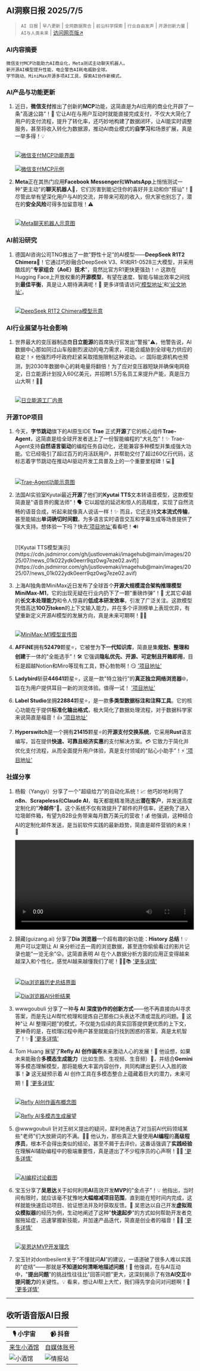 ## AI洞察日报 2025/7/5

>  `AI 日报` | `早八更新` | `全网数据聚合` | `前沿科学探索` | `行业自由发声` | `开源创新力量` | `AI与人类未来` | [访问网页版↗️](https://ai.hubtoday.app/)



### **AI内容摘要**

```
微信支付MCP功能助力AI商业化，Meta测试主动聊天机器人。
新开源AI模型提升性能，电企警告AI耗电威胁全球。
字节跳动、MiniMax开源多项AI工具，探索AI协作新模式。
```



### **AI产品与功能更新**

1.  近日，**微信支付**推出了创新的**MCP**功能，这简直是为AI应用的商业化开辟了一条"高速公路”！🚀 它让AI在与用户互动时就能直接完成支付，不仅大大简化了用户的支付流程，提升了转化率，还巧妙地构建了数据闭环，让AI能实时调整服务，甚至将收入转化为数据源，推动AI商业模式的**自学习**和场景扩展，真是一举多得！💡

    <br/> [![微信支付MCP功能界面](https://cdn.jsdmirror.com/gh/justlovemaki/imagehub@main/images/2025/07/news_01k022xw2re60v5kpek0qqrt3v.avif)](https://cdn.jsdmirror.com/gh/justlovemaki/imagehub@main/images/2025/07/news_01k022xw2re60v5kpek0qqrt3v.avif) <br/>
    <br/> [![微信支付MCP示例](https://cdn.jsdmirror.com/gh/justlovemaki/imagehub@main/images/2025/07/news_01k022xxkve6trzzbxv68z70j1.avif)](https://cdn.jsdmirror.com/gh/justlovemaki/imagehub@main/images/2025/07/news_01k022xxkve6trzzbxv68z70j1.avif) <br/>

2.  **Meta**正在其热门应用**Facebook Messenger**和**WhatsApp**上悄悄测试一种"更主动”的**聊天机器人**🤖，它们厉害到能记住你的喜好并主动和你"搭讪”！🤔 尽管此举有望深化用户与AI的交流，并带来可观的收入，但大家也别忘了，潜在的**安全风险**可得多加留意哦！⚠️

    <br/> [![Meta聊天机器人示意图](https://cdn.jsdmirror.com/gh/justlovemaki/imagehub@main/images/2025/07/news_01k022xzdvf4na9bntd19qhtcm.avif)](https://cdn.jsdmirror.com/gh/justlovemaki/imagehub@main/images/2025/07/news_01k022xzdvf4na9bntd19qhtcm.avif) <br/>

### **AI前沿研究**

1.  德国AI咨询公司TNG推出了一款"野性十足”的AI模型——**DeepSeek R1T2 Chimera**🧪！它通过巧妙融合DeepSeek V3、R1和R1-0528三大模型，并采用酷炫的"**专家组合（AoE）技术**”，竟然比官方R1更快更强劲！🔥 这款在Hugging Face上开放权重的**开源模型**，有望在速度、智能与输出效率之间找到**最佳平衡**，真是让人期待满满呢！🚀 更多详情请访问['模型地址'](https://huggingface.co/tngtech/DeepSeek-TNG-R1T2-Chimera)和['论文地址'](https://arxiv.org/pdf/2506.14794)。

    <br/> [![DeepSeek R1T2 Chimera模型示意](https://cdn.jsdmirror.com/gh/justlovemaki/imagehub@main/images/2025/07/news_01k022y277eg1tawx6tm3zcw6s.avif)](https://cdn.jsdmirror.com/gh/justlovemaki/imagehub@main/images/2025/07/news_01k022y277eg1tawx6tm3zcw6s.avif) <br/>

### **AI行业展望与社会影响**

1.  世界最大的变压器制造商**日立能源**的首席执行官发出"警报”⚠️，他警告说，AI数据中心那如同过山车般剧烈波动的电力需求，可能会威胁到全球电力供应的稳定！⚡️ 他强烈呼吁政府赶紧采取措施限制这种波动。📈 国际能源机构也预测，到2030年数据中心的耗电量将翻倍！为了应对变压器短缺并确保电网稳定，日立能源计划投入60亿美元，并招聘1.5万名员工来提升产能，真是压力山大啊！😮‍💨

    <br/> [![日立能源工厂内景](https://cdn.jsdmirror.com/gh/justlovemaki/imagehub@main/images/2025/07/news_01k022y3vre7grt1whrt1wxqv9.avif)](https://cdn.jsdmirror.com/gh/justlovemaki/imagehub@main/images/2025/07/news_01k022y3vre7grt1whrt1wxqv9.avif) <br/>

### **开源TOP项目**

1.  今天，**字节跳动**旗下的AI原生IDE **Trae** 正式**开源**了它的核心组件**Trae-Agent**，这简直是给全球开发者送上了一份智能编程的"大礼包”！✨ Trae-Agent支持**自然语言驱动**的编程任务自动化，还能兼容多种模型并集成强大功能。它已经吸引了超过百万的月活跃用户，并帮助交付了超过60亿行代码，这标志着字节跳动在推动AI驱动开发工具普及上的一个重要里程碑！💻🚀

    <br/> [![Trae-Agent功能示意图](https://cdn.jsdmirror.com/gh/justlovemaki/imagehub@main/images/2025/07/news_01k022y6ejesc9776jpcy0856m.avif)](https://cdn.jsdmirror.com/gh/justlovemaki/imagehub@main/images/2025/07/news_01k022y6ejesc9776jpcy0856m.avif) <br/>

2.  法国AI实验室Kyutai最近**开源**了他们的**Kyutai TTS**文本转语音模型，这款模型简直是"语音界的魔法师”！🗣️ 它以超低的延迟和惊人的高精度，实现了自然流畅的语音合成，听起来就像真人说话一样！✨ 而且，它还支持**文本流式传输**，甚至能输出**单词确切时间戳**，为多语言实时语音交互和字幕生成等场景提供了强大支持。想体验一下吗？快去['项目地址'](https://kyutai.org/next/tts)看看吧！🔊

    </video>
    <br/> [![Kyutai TTS模型演示](https://cdn.jsdmirror.com/gh/justlovemaki/imagehub@main/images/2025/07/news_01k022ydk0eerr9qz0wg7eze02.avif)](https://cdn.jsdmirror.com/gh/justlovemaki/imagehub@main/images/2025/07/news_01k022ydk0eerr9qz0wg7eze02.avif) <br/>

3.  上海AI独角兽MiniMax近日发布了全球首个**开源大规模混合架构推理模型MiniMax-M1**，它的出现无疑在行业内扔下了一颗"重磅炸弹”！🤯 尤其它卓越的**长文本处理能力**和令人惊喜的**低成本研发效率**，引发了广泛关注。这款模型凭借高达**100万token**的上下文输入能力，并在多个评测榜单上表现优异，有望重新定义开源AI模型的发展方向，真是未来可期啊！🦄💡

    <br/> [![MiniMax-M1模型宣传图](https://cdn.jsdmirror.com/gh/justlovemaki/imagehub@main/images/2025/07/news_01k022yf2sfpd88nshd551p6ny.avif)](https://cdn.jsdmirror.com/gh/justlovemaki/imagehub@main/images/2025/07/news_01k022yf2sfpd88nshd551p6ny.avif) <br/>

4.  **AFFiNE**拥有**52479**颗星⭐，它被誉为**下一代知识库**，简直是集**规划、整理和创建**于一体的"全能选手”！🛠️ 它强调**隐私优先、开源、可定制且开箱即用**，目标是超越Notion和Miro等现有工具，野心勃勃啊！😏 ['项目地址'](https://github.com/toeverything/AFFiNE)

5.  **Ladybird**斩获**44641**颗星⭐，这是一款"特立独行”的**真正独立网络浏览器**🌐，旨在为用户提供耳目一新的浏览体验。值得一试！ ['项目地址'](https://github.com/LadybirdBrowser/ladybird)

6.  **Label Studio**坐拥**22884**颗星⭐，是一款**多类型数据标注和注释工具**。它的核心功能在于提供**标准化输出格式**，极大简化了数据处理流程，对于数据科学家来说简直是福音！👍 ['项目地址'](https://github.com/HumanSignal/label-studio)

7.  **Hyperswitch**是一个拥有**21415**颗星⭐的**开源支付交换系统**，它采用**Rust**语言编写，旨在提供**快速、可靠且经济实惠**的支付解决方案。💳 它致力于简化并优化支付流程，从而全面提升用户体验，真是支付领域的"贴心小助手”！⚡️ ['项目地址'](https://github.com/juspay/hyperswitch)

### **社媒分享**

1.  杨毅（Yangyi）分享了一个"超级给力”的自动化系统！📈 他巧妙地利用了**n8n**、**Scrapeless**和**Claude AI**，每天都能精准筛选出**潜在客户**，并发送高度定制化的"**冷邮件**”📧。这个系统不仅有效提升了邮件的开信率，还避免了进入垃圾邮件箱，有望为B2B业务带来每月数万美元的营收！💰 他强调，这种结合AI的定制化邮件发送，是当前软件实践的最新趋势，简直是邮件营销的未来！🎯

    <video src="https://video.twimg.com/amplify_video/1941026341228253184/vid/avc1/3840x2084/_DjuFztwKBcYhGJk.mp4?tag=21" controls="controls" width="100%"></video>

2.  歸藏(guizang.ai) 分享了**Dia 浏览器**一个超有趣的新功能：**History 总结**！💡 用户可以定期让 AI 来分析过去一周的浏览数据，甚至连你偷偷看过的影片记录也能"一览无余”😲。这简直表明 AI 在个人数据分析方面的应用正变得越来越深入和个性化，感觉AI越来越懂我们了呢！🕵️‍♀️📚 ['更多详情'](https://x.com/op7418/status/1940997705779892617)

    <br/> [![Dia浏览器历史总结界面](https://cdn.jsdmirror.com/gh/justlovemaki/imagehub@main/images/2025/07/news_01k022yhqdfjabd8w26bx2bjcv.avif)](https://cdn.jsdmirror.com/gh/justlovemaki/imagehub@main/images/2025/07/news_01k022yhqdfjabd8w26bx2bjcv.avif) <br/>
    <br/> [![Dia浏览器AI分析结果](https://cdn.jsdmirror.com/gh/justlovemaki/imagehub@main/images/2025/07/news_01k022ymhzfhfv48szeh731esc.avif)](https://cdn.jsdmirror.com/gh/justlovemaki/imagehub@main/images/2025/07/news_01k022ymhzfhfv48szeh731esc.avif) <br/>

3.  wwwgoubuli 分享了一种**与 AI 深度协作的创新方式**——他不再直接向AI寻求答案，而是先让AI帮忙梳理和提炼自己那些口头表达不清或混乱的问题。🤔 这种"让 AI 整理问题”的模式，不仅能为后续的真实回答提供更优质的上下文，更神奇的是，在梳理过程中用户甚至就能自行找到困惑的答案，真是太机智了！✨🤯 ['更多详情'](https://x.com/wwwgoubuli/status/1940974712055910818)

4.  Tom Huang 展望了**Refly AI 创作画布**未来激动人心的发展！🎨 他设想，如果未来能融合**多模态生成能力**（比如生图、生视频、生音频）🎵，并结合**Gemini**等多模态理解模型，那将能极大丰富内容创作，共同构建出更引人入胜的故事！🎬 这无疑预示着 AI 创作工具在多模态整合上蕴藏着巨大的潜力，未来可期！🌟 ['更多详情'](https://x.com/tuturetom/status/1940943363898834947)

    <br/> [![Refly AI创作画布概念图](https://cdn.jsdmirror.com/gh/justlovemaki/imagehub@main/images/2025/07/news_01k022yrb6evsbbb1zfg268aas.avif)](https://cdn.jsdmirror.com/gh/justlovemaki/imagehub@main/images/2025/07/news_01k022yrb6evsbbb1zfg268aas.avif) <br/>
    <br/> [![Refly AI多模态生成展望](https://cdn.jsdmirror.com/gh/justlovemaki/imagehub@main/images/2025/07/news_01k022ysvdfffsh234wa609hbc.avif)](https://cdn.jsdmirror.com/gh/justlovemaki/imagehub@main/images/2025/07/news_01k022ysvdfffsh234wa609hbc.avif) <br/>

5.  @wwwgoubuli 针对王树义提出的疑问，犀利地表达了对当前AI代码领域某些"老师”们大放厥词的不满。👨‍💻 他认为，那些真正大量使用**AI编程**的**高级程序员**，根本不会得出类似的结论，甚至不屑于去评价。这番话强调了**实践经验**在理解AI辅助编程中的极端重要性，真是道出了不少程序员的心声啊！💬🤔 ['更多详情'](https://x.com/wwwgoubuli/status/1940942626473365908)

    <br/> [![AI编程讨论截图](https://cdn.jsdmirror.com/gh/justlovemaki/imagehub@main/images/2025/07/news_01k025a1trerfvt3bv15j8cabf.avif)](https://cdn.jsdmirror.com/gh/justlovemaki/imagehub@main/images/2025/07/news_01k025a1trerfvt3bv15j8cabf.avif) <br/>

6.  宝玉分享了**吴恩达**关于如何利用**AI**高效开发**MVP**的"金点子”！💡 他指出，当时间有限时，就应该毫不犹豫地**大幅缩减项目范围**，直到能在短时间内完成，这样就能快速启动项目、验证想法并及时获取反馈。🚀 吴恩达以自己开发**虚拟观众模拟器**的经历为例，生动地阐述了这种"**快速起步**”的方式如何帮助开发者克服拖延症，迅速掌握新技能，并加速产品迭代，简直是创业者的福音！🏃‍♀️ ['更多详情'](https://x.com/dotey/status/1940868768948760613)

    <br/> [![吴恩达MVP开发理念](https://cdn.jsdmirror.com/gh/justlovemaki/imagehub@main/images/2025/07/news_01k022yy7hfxrvwrgsvshp1r2m.avif)](https://cdn.jsdmirror.com/gh/justlovemaki/imagehub@main/images/2025/07/news_01k022yy7hfxrvwrgsvshp1r2m.avif) <br/>

7.  宝玉针对dontbesilent关于"不懂就问**AI**”的建议，一语道破了很多人难以实践的"症结”——那就是**不知道如何清晰地描述问题**！🤔 他强调，在与AI互动中，"**提出问题**”的挑战性往往比"回答问题”更大，这深刻揭示了有效**AI交互**中**提问能力**的关键性。💡 看来，想让AI帮上大忙，我们得先学会问对问题啊！💬 ['更多详情'](https://x.com/dotey/status/1940845834373157125)

---

## **收听语音版AI日报**

| 🎙️ **小宇宙** | 📹 **抖音** |
| --- | --- |
| [来生小酒馆](https://www.xiaoyuzhoufm.com/podcast/683c62b7c1ca9cf575a5030e)  |   [自媒体账号](https://www.douyin.com/user/MS4wLjABAAAAwpwqPQlu38sO38VyWgw9ZjDEnN4bMR5j8x111UxpseHR9DpB6-CveI5KRXOWuFwG)| 
| ![小酒馆](https://cdn.jsdmirror.com/gh/justlovemaki/imagehub@main/logo/f959f7984e9163fc50d3941d79a7f262.md.png) | ![情报站](https://cdn.jsdmirror.com/gh/justlovemaki/imagehub@main/logo/7fc30805eeb831e1e2baa3a240683ca3.md.png) |

    

